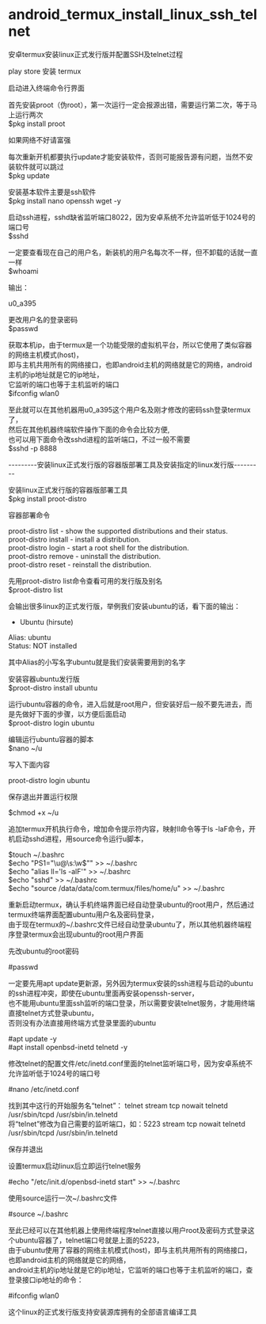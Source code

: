 # android_termux_install_linux_ssh_telnet
安卓termux安装linux正式发行版并配置SSH及telnet过程

play store 安装 termux   
   
启动进入终端命令行界面   
   
首先安装proot（伪root），第一次运行一定会报源出错，需要运行第二次，等于马上运行两次   
$pkg install proot   
   
如果网络不好请富强  
   
每次重新开机都要执行update才能安装软件，否则可能报告源有问题，当然不安装软件就可以跳过  
$pkg update  
  
安装基本软件主要是ssh软件  
$pkg install nano openssh wget -y  
  
  
启动ssh进程，sshd缺省监听端口8022，因为安卓系统不允许监听低于1024号的端口号  
$sshd  
  
一定要查看现在自己的用户名，新装机的用户名每次不一样，但不卸载的话就一直一样  
$whoami  
  
输出：  
  
u0_a395  

更改用户名的登录密码  
$passwd  
  
获取本机ip，由于termux是一个功能受限的虚拟机平台，所以它使用了类似容器的网络主机模式(host)，  
即与主机共用所有的网络接口，也即android主机的网络就是它的网络，android主机的ip地址就是它的ip地址，  
它监听的端口也等于主机监听的端口  
$ifconfig wlan0  
  
  
至此就可以在其他机器用u0_a395这个用户名及刚才修改的密码ssh登录termux了，  
然后在其他机器终端软件操作下面的命令会比较方便,   
也可以用下面命令改sshd进程的监听端口，不过一般不需要  
$sshd -p 8888  
  
  
---------安装linux正式发行版的容器版部署工具及安装指定的linux发行版---------  
  
安装linux正式发行版的容器版部署工具  
$pkg install proot-distro  
   
容器部署命令  
  
proot-distro list - show the supported distributions and their status.  
proot-distro install - install a distribution.  
proot-distro login - start a root shell for the distribution.  
proot-distro remove - uninstall the distribution.  
proot-distro reset - reinstall the distribution.  
  
先用proot-distro list命令查看可用的发行版及别名  
$proot-distro list  
  
会输出很多linux的正式发行版，举例我们安装ubuntu的话，看下面的输出：  
* Ubuntu (hirsute)  
  
Alias: ubuntu  
Status: NOT installed  
  
其中Alias的小写名字ubuntu就是我们安装需要用到的名字  
  
安装容器ubuntu发行版  
$proot-distro install ubuntu  
  
运行ubuntu容器的命令，进入后就是root用户，但安装好后一般不要先进去，而是先做好下面的步骤，以方便后面启动  
$proot-distro login ubuntu  
  
编辑运行ubuntu容器的脚本  
$nano ~/u  
  
写入下面内容  
  
proot-distro login ubuntu  
  
保存退出并置运行权限  
  
$chmod +x ~/u  
  
追加termux开机执行命令，增加命令提示符内容，映射ll命令等于ls -laF命令，开机启动sshd进程，用source命令运行u脚本，  
      
$touch ~/.bashrc  
$echo "PS1=\"\u@\s:\w\$\"" >> ~/.bashrc  
$echo "alias ll='ls -alF'" >> ~/.bashrc  
$echo "sshd" >> ~/.bashrc  
$echo "source /data/data/com.termux/files/home/u" >> ~/.bashrc  
  
  
重新启动termux，确认手机终端界面已经自动登录ubuntu的root用户，然后通过termux终端界面配置ubuntu用户名及密码登录，  
由于现在termux的~/.bashrc文件已经自动登录ubuntu了，所以其他机器终端程序登录termux会出现ubuntu的root用户界面  
  
先改ubuntu的root密码  
  
#passwd  
  
一定要先用apt update更新源，另外因为termux安装的ssh进程与启动的ubuntu的ssh进程冲突，即使在ubuntu里面再安装openssh-server，  
也不能用ubuntu里面ssh监听的端口登录，所以需要安装telnet服务，才能用终端直接telnet方式登录ubuntu，  
否则没有办法直接用终端方式登录里面的ubuntu    
  
#apt update -y  
#apt install openbsd-inetd telnetd -y  
  
  
修改telnet的配置文件/etc/inetd.conf里面的telnet监听端口号，因为安卓系统不允许监听低于1024号的端口号  
  
#nano /etc/inetd.conf  
  
找到其中这行的开始服务名“telnet”： telnet stream tcp nowait telnetd /usr/sbin/tcpd /usr/sbin/in.telnetd  
将“telnet”修改为自己需要的监听端口，如：5223 stream tcp nowait telnetd /usr/sbin/tcpd /usr/sbin/in.telnetd  
  
保存并退出  
  
设置termux启动linux后立即运行telnet服务  
  
#echo "/etc/init.d/openbsd-inetd start" >> ~/.bashrc  
  
使用source运行一次~/.bashrc文件  
  
#source ~/.bashrc  
  
  
至此已经可以在其他机器上使用终端程序telnet直接以用户root及密码方式登录这个ubuntu容器了，telnet端口号就是上面的5223，  
由于ubuntu使用了容器的网络主机模式(host)，即与主机共用所有的网络接口，也即android主机的网络就是它的网络，  
android主机的ip地址就是它的ip地址，它监听的端口也等于主机监听的端口，查登录接口ip地址的命令：  
  
#ifconfig wlan0  
  
这个linux的正式发行版支持安装源库拥有的全部语言编译工具  
  
